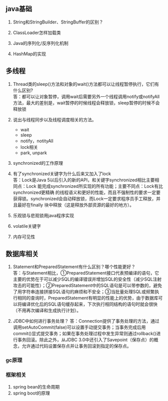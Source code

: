 ## java基础

1. String和StringBuilder、StringBuffer的区别？ 

2. ClassLoader怎样加载类


3. Java的序列化/反序列化机制

4. HashMap的实现

## 多线程
1. Thread类的sleep()方法和对象的wait()方法都可以让线程暂停执行，它们有什么区别?  
答：都可以让对象暂停，调用wait后需要另外一个线程调用notify或notifyAll方法，最大的差别是，wait暂停的时候线程会释放锁，sleep暂停的时候不会释放锁  
2. 说出与线程同步以及线程调度相关的方法。 
	* wait 
	* sleep 
	* notify，notityAll
	* lock相关
	* park, unpark
3. synchronized的工作原理 

4. 有了synchronized关键字为什么后来又加入了lock   
答：Lock是Java 5以后引入的新的API，和关键字synchronized相比主要相同点：Lock 能完成synchronized所实现的所有功能；主要不同点：Lock有比synchronized更精确 的线程语义和更好的性能，而且不强制性的要求一定要获得锁。synchronized会自动释放锁，而Lock一定要求程序员手工释放，并且最好在finally  块中释放（这是释放外部资源的最好的地方）。

5. 乐观锁与悲观锁用java程序实现

6. volatile关键字

7. 内存可见性


## 数据库相关
1. Statement和PreparedStatement有什么区别？哪个性能更好？  
答：与Statement相比，①PreparedStatement接口代表预编译的语句，它主要的优势在于可以减少SQL的编译错误并增加SQL的安全性（减少SQL注射攻击的可能性）；②PreparedStatement中的SQL语句是可以带参数的，避免了用字符串连接拼接SQL语句的麻烦和不安全；③当批量处理SQL或频繁执行相同的查询时，PreparedStatement有明显的性能上的优势，由于数据库可以将编译优化后的SQL语句缓存起来，下次执行相同结构的语句时就会很快（不用再次编译和生成执行计划）。 

2. JDBC中如何进行事务处理？ 
答：Connection提供了事务处理的方法，通过调用setAutoCommit(false)可以设置手动提交事务；当事务完成后用commit()显式提交事务；如果在事务处理过程中发生异常则通过rollback()进行事务回滚。除此之外，从JDBC 3.0中还引入了Savepoint（保存点）的概念，允许通过代码设置保存点并让事务回滚到指定的保存点。 




### gc原理


### 框架相关
1. spring bean的生命周期
2. spring boot的原理